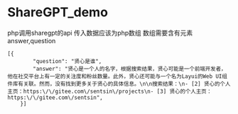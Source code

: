 # ShareGPT_demo
php调用sharegpt的api
传入数据应该为php数组
数组需要含有元素answer,question
```
[{
		"question": "贤心是谁",
		"answer": "贤心是一个人的名字，根据搜索结果，贤心可能是一个前端开发者，他在社交平台上有一定的关注度和粉丝数量。此外，贤心还可能与一个名为Layui的Web UI组件库有关联。然而，没有找到更多关于贤心的具体信息。\n\n搜索结果：\n- [2] 贤心的个人主页：https:\/\/gitee.com\/sentsin\/projects\n- [3] 贤心的个人主页：https:\/\/gitee.com\/sentsin",
	}]
```
